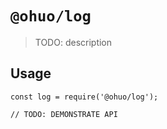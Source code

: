 
# `@ohuo/log`

> TODO: description

## Usage

```
const log = require('@ohuo/log');

// TODO: DEMONSTRATE API
```
